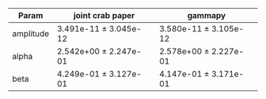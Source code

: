 <html>
 <head>
  <meta charset="utf-8"/>
  <meta content="text/html;charset=UTF-8" http-equiv="Content-type"/>
 </head>
 <body>
  <table>
   <thead>
    <tr>
     <th>Param</th>
     <th>joint crab paper</th>
     <th>gammapy</th>
    </tr>
   </thead>
   <tr>
    <td>amplitude</td>
    <td>3.491e-11 ± 3.045e-12</td>
    <td>3.580e-11 ± 3.105e-12</td>
   </tr>
   <tr>
    <td>alpha</td>
    <td>2.542e+00 ± 2.247e-01</td>
    <td>2.578e+00 ± 2.227e-01</td>
   </tr>
   <tr>
    <td>beta</td>
    <td>4.249e-01 ± 3.127e-01</td>
    <td>4.147e-01 ± 3.171e-01</td>
   </tr>
  </table>
 </body>
</html>

